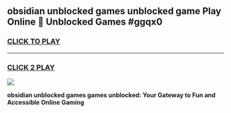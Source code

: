
## obsidian unblocked games unblocked game Play Online 👋 Unblocked Games #ggqx0
<h3>
<a href="https://premium.freeplayer.one?title=obsidian_unblocked_games&ref=21F">CLICK TO PLAY</a></h3>
<hr>

<h3>
<a href="https://premium.freeplayer.one?title=obsidian_unblocked_games&ref=21F">CLICK 2 PLAY</a>
  
</h3>

<a href="https://premium.freeplayer.one?title=obsidian_unblocked_games&ref=21F/"><img src="https://clearcache.store/games.png"></a>


**obsidian unblocked games games unblocked: Your Gateway to Fun and Accessible Online Gaming**
